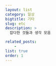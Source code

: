 ```yaml
---
layout: list
category: 일상
bigtitle: 기타
slug: etc
description: >
  잡다한 것들과 생각 모음

related_posts:
    -
list: true
order: 1
---
```

